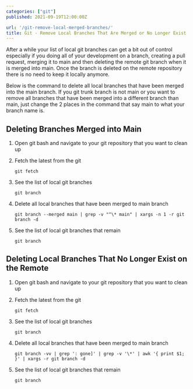 ```yaml
---
categories: ["git"]
published: 2021-09-19T12:00:00Z

url: '/git-remove-local-merged-branches/'
title: Git - Remove Local Branches That Are Merged or No Longer Exist
---
```


After a while your list of local git branches can get a bit out of control especially if you doing all of your development on a branch, creating a pull request, merging it to main and then deleting the remote git branch when it is merged into main.  Once the branch is deleted on the remote repository there is no need to keep it locally anymore.

<!--more-->

Below is the command to delete all local branches that have been merged into the main branch.  If you git trunk branch is not main or you want to remove all branches that have been merged into a different branch than main, just change the 2 places in the command that say main to what your branch name is.

## Deleting Branches Merged into Main

1. Open git bash and navigate to your git repository that you want to clean up
1. Fetch the latest from the git

    ```shell
    git fetch
    ```

1. See the list of local git branches

    ```shell
    git branch
    ```

1. Delete all local branches that have been merged to main branch

    ```shell
    git branch --merged main | grep -v "^\* main" | xargs -n 1 -r git branch -d
    ```

1. See the list of local git branches that remain

    ```shell
    git branch
    ```

## Deleting Local Branches That No Longer Exist on the Remote

1. Open git bash and navigate to your git repository that you want to clean up
1. Fetch the latest from the git

    ```shell
    git fetch
    ```

1. See the list of local git branches

    ```shell
    git branch
    ```

1. Delete all local branches that have been merged to main branch

    ```shell
    git branch -vv | grep ': gone]' | grep -v '\*' | awk '{ print $1; }' | xargs -r git branch -d
    ```

1. See the list of local git branches that remain

    ```shell
    git branch
    ```
